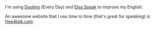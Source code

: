 I'm using [Duoling](https://www.duolingo.com) (Every Day) and [Elsa Speak](https://elsaspeak.com/) to improve my English.

An awesome website that I use time to time (that's great for speaking) is [free4talk.com](https://www.free4talk.com/)